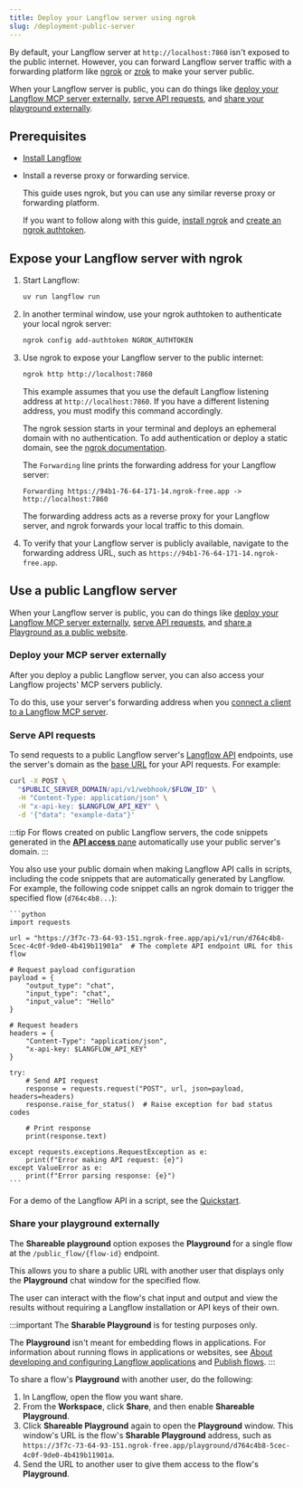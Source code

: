 ```yaml
---
title: Deploy your Langflow server using ngrok
slug: /deployment-public-server
---
```


By default, your Langflow server at `http://localhost:7860` isn't exposed to the public internet.
However, you can forward Langflow server traffic with a forwarding platform like [ngrok](https://ngrok.com/docs/getting-started/) or [zrok](https://docs.zrok.io/docs/getting-started) to make your server public.

When your Langflow server is public, you can do things like [deploy your Langflow MCP server externally](#deploy-your-mcp-server-externally), [serve API requests](#serve-api-requests), and [share your playground externally](#share-your-playground-externally).

## Prerequisites

- [Install Langflow](/get-started-installation)

- Install a reverse proxy or forwarding service.

    This guide uses ngrok, but you can use any similar reverse proxy or forwarding platform.

    If you want to follow along with this guide, [install ngrok](https://ngrok.com/docs/getting-started/#1-install-ngrok) and [create an ngrok authtoken](https://dashboard.ngrok.com/get-started/your-authtoken).
## Expose your Langflow server with ngrok

1. Start Langflow:

    ```bash
    uv run langflow run
    ```

2. In another terminal window, use your ngrok authtoken to authenticate your local ngrok server:

    ```bash
    ngrok config add-authtoken NGROK_AUTHTOKEN
    ```

3. Use ngrok to expose your Langflow server to the public internet:

    ```bash
    ngrok http http://localhost:7860
    ```

    This example assumes that you use the default Langflow listening address at `http://localhost:7860`. If you have a different listening address, you must modify this command accordingly.

    The ngrok session starts in your terminal and deploys an ephemeral domain with no authentication.
    To add authentication or deploy a static domain, see the [ngrok documentation](https://ngrok.com/docs/).

    The `Forwarding` line prints the forwarding address for your Langflow server:

    ```
    Forwarding https://94b1-76-64-171-14.ngrok-free.app -> http://localhost:7860
    ```

    The forwarding address acts as a reverse proxy for your Langflow server, and ngrok forwards your local traffic to this domain.

4. To verify that your Langflow server is publicly available, navigate to the forwarding address URL, such as `https://94b1-76-64-171-14.ngrok-free.app`.

## Use a public Langflow server

When your Langflow server is public, you can do things like [deploy your Langflow MCP server externally](#deploy-your-mcp-server-externally), [serve API requests](#serve-api-requests), and [share a Playground as a public website](#share-your-playground-externally).

### Deploy your MCP server externally

After you deploy a public Langflow server, you can also access your Langflow projects' MCP servers publicly.

To do this, use your server's forwarding address when you [connect a client to a Langflow MCP server](/mcp-server#connect-clients-to-use-the-servers-actions).
### Serve API requests

To send requests to a public Langflow server's [Langflow API](/api-reference-api-examples) endpoints, use the server's domain as the [base URL](/api-reference-api-examples#base-url) for your API requests.
For example:

```bash
curl -X POST \
  "$PUBLIC_SERVER_DOMAIN/api/v1/webhook/$FLOW_ID" \
  -H "Content-Type: application/json" \
  -H "x-api-key: $LANGFLOW_API_KEY" \
  -d '{"data": "example-data"}'
```

:::tip
For flows created on public Langflow servers, the code snippets generated in the [**API access** pane](/concepts-publish) automatically use your public server's domain.
:::

You also use your public domain when making Langflow API calls in scripts, including the code snippets that are automatically generated by Langflow.
For example, the following code snippet calls an ngrok domain to trigger the specified flow (`d764c4b8...`):

    ```python
    import requests

    url = "https://3f7c-73-64-93-151.ngrok-free.app/api/v1/run/d764c4b8-5cec-4c0f-9de0-4b419b11901a"  # The complete API endpoint URL for this flow

    # Request payload configuration
    payload = {
        "output_type": "chat",
        "input_type": "chat",
        "input_value": "Hello"
    }

    # Request headers
    headers = {
        "Content-Type": "application/json",
        "x-api-key: $LANGFLOW_API_KEY"
    }

    try:
        # Send API request
        response = requests.request("POST", url, json=payload, headers=headers)
        response.raise_for_status()  # Raise exception for bad status codes

        # Print response
        print(response.text)

    except requests.exceptions.RequestException as e:
        print(f"Error making API request: {e}")
    except ValueError as e:
        print(f"Error parsing response: {e}")
    ```

For a demo of the Langflow API in a script, see the [Quickstart](/get-started-quickstart).

### Share your playground externally

The **Shareable playground** option exposes the **Playground** for a single flow at the `/public_flow/{flow-id}` endpoint.

This allows you to share a public URL with another user that displays only the **Playground** chat window for the specified flow.

The user can interact with the flow's chat input and output and view the results without requiring a Langflow installation or API keys of their own.

:::important
The **Sharable Playground** is for testing purposes only. 

The **Playground** isn't meant for embedding flows in applications. For information about running flows in applications or websites, see [About developing and configuring Langflow applications](/develop-overview) and [Publish flows](/concepts-publish).
:::

To share a flow's **Playground** with another user, do the following:

1. In Langflow, open the flow you want share.
2. From the **Workspace**, click **Share**, and then enable **Shareable Playground**.
3. Click **Shareable Playground** again to open the **Playground** window.
This window's URL is the flow's **Sharable Playground** address, such as `https://3f7c-73-64-93-151.ngrok-free.app/playground/d764c4b8-5cec-4c0f-9de0-4b419b11901a`.
4. Send the URL to another user to give them access to the flow's **Playground**.